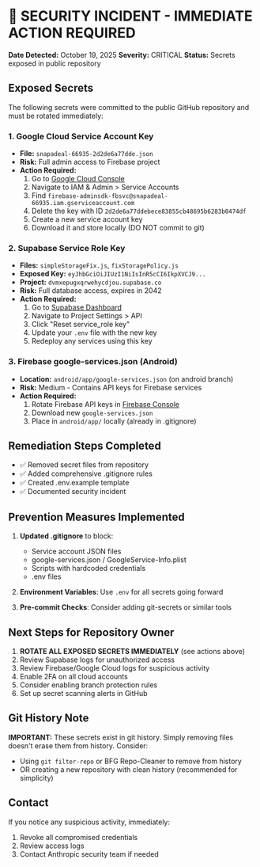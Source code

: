 # 🚨 SECURITY INCIDENT - IMMEDIATE ACTION REQUIRED

**Date Detected:** October 19, 2025
**Severity:** CRITICAL
**Status:** Secrets exposed in public repository

## Exposed Secrets

The following secrets were committed to the public GitHub repository and must be rotated immediately:

### 1. Google Cloud Service Account Key
- **File:** `snapadeal-66935-2d2de6a77dde.json`
- **Risk:** Full admin access to Firebase project
- **Action Required:**
  1. Go to [Google Cloud Console](https://console.cloud.google.com/)
  2. Navigate to IAM & Admin > Service Accounts
  3. Find `firebase-adminsdk-fbsvc@snapadeal-66935.iam.gserviceaccount.com`
  4. Delete the key with ID `2d2de6a77ddebece83855cb48695b6283b0474df`
  5. Create a new service account key
  6. Download it and store locally (DO NOT commit to git)

### 2. Supabase Service Role Key
- **Files:** `simpleStorageFix.js`, `fixStoragePolicy.js`
- **Exposed Key:** `eyJhbGciOiJIUzI1NiIsInR5cCI6IkpXVCJ9...`
- **Project:** `dvmxepugxqrwehycdjou.supabase.co`
- **Risk:** Full database access, expires in 2042
- **Action Required:**
  1. Go to [Supabase Dashboard](https://app.supabase.com/)
  2. Navigate to Project Settings > API
  3. Click "Reset service_role key"
  4. Update your `.env` file with the new key
  5. Redeploy any services using this key

### 3. Firebase google-services.json (Android)
- **Location:** `android/app/google-services.json` (on android branch)
- **Risk:** Medium - Contains API keys for Firebase services
- **Action Required:**
  1. Rotate Firebase API keys in [Firebase Console](https://console.firebase.google.com/)
  2. Download new `google-services.json`
  3. Place in `android/app/` locally (already in .gitignore)

## Remediation Steps Completed

- ✅ Removed secret files from repository
- ✅ Added comprehensive .gitignore rules
- ✅ Created .env.example template
- ✅ Documented security incident

## Prevention Measures Implemented

1. **Updated .gitignore** to block:
   - Service account JSON files
   - google-services.json / GoogleService-Info.plist
   - Scripts with hardcoded credentials
   - .env files

2. **Environment Variables**: Use `.env` for all secrets going forward

3. **Pre-commit Checks**: Consider adding git-secrets or similar tools

## Next Steps for Repository Owner

1. **ROTATE ALL EXPOSED SECRETS IMMEDIATELY** (see actions above)
2. Review Supabase logs for unauthorized access
3. Review Firebase/Google Cloud logs for suspicious activity
4. Enable 2FA on all cloud accounts
5. Consider enabling branch protection rules
6. Set up secret scanning alerts in GitHub

## Git History Note

**IMPORTANT:** These secrets exist in git history. Simply removing files doesn't erase them from history. Consider:
- Using `git filter-repo` or BFG Repo-Cleaner to remove from history
- OR creating a new repository with clean history (recommended for simplicity)

## Contact

If you notice any suspicious activity, immediately:
1. Revoke all compromised credentials
2. Review access logs
3. Contact Anthropic security team if needed
